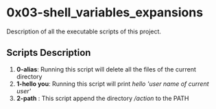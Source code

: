 # 0x03-shell_variables_expansions
Description of all the executable scripts of this project. 

## Scripts Description
1. **0-alias**: Running this script will delete all the files of the current directory 
2. **1-hello you**: Running this script will print *hello 'user name of current user'*
3. **2-path** : This script append the directory */action* to the PATH 
